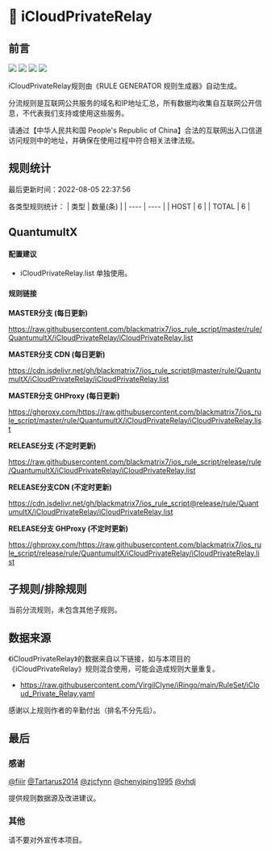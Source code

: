# 🧸 iCloudPrivateRelay

## 前言

![](https://shields.io/badge/-移除重复规则-ff69b4) ![](https://shields.io/badge/-DOMAIN--SUFFIX间合并-critical) ![](https://shields.io/badge/-IP--CIDR(6)合并-blueviolet) ![](https://shields.io/badge/-QuantumultX定制化规则-7cd1e3) 

iCloudPrivateRelay规则由《RULE GENERATOR 规则生成器》自动生成。

分流规则是互联网公共服务的域名和IP地址汇总，所有数据均收集自互联网公开信息，不代表我们支持或使用这些服务。

请通过【中华人民共和国 People's Republic of China】合法的互联网出入口信道访问规则中的地址，并确保在使用过程中符合相关法律法规。

## 规则统计

最后更新时间：2022-08-05 22:37:56

各类型规则统计：
| 类型 | 数量(条)  | 
| ---- | ----  |
| HOST | 6  | 
| TOTAL | 6  | 


## QuantumultX 

#### 配置建议
- iCloudPrivateRelay.list 单独使用。

#### 规则链接
**MASTER分支 (每日更新)**

https://raw.githubusercontent.com/blackmatrix7/ios_rule_script/master/rule/QuantumultX/iCloudPrivateRelay/iCloudPrivateRelay.list

**MASTER分支 CDN (每日更新)**

https://cdn.jsdelivr.net/gh/blackmatrix7/ios_rule_script@master/rule/QuantumultX/iCloudPrivateRelay/iCloudPrivateRelay.list

**MASTER分支 GHProxy (每日更新)**

https://ghproxy.com/https://raw.githubusercontent.com/blackmatrix7/ios_rule_script/master/rule/QuantumultX/iCloudPrivateRelay/iCloudPrivateRelay.list

**RELEASE分支 (不定时更新)**

https://raw.githubusercontent.com/blackmatrix7/ios_rule_script/release/rule/QuantumultX/iCloudPrivateRelay/iCloudPrivateRelay.list

**RELEASE分支CDN (不定时更新)**

https://cdn.jsdelivr.net/gh/blackmatrix7/ios_rule_script@release/rule/QuantumultX/iCloudPrivateRelay/iCloudPrivateRelay.list

**RELEASE分支 GHProxy (不定时更新)**

https://ghproxy.com/https://raw.githubusercontent.com/blackmatrix7/ios_rule_script/release/rule/QuantumultX/iCloudPrivateRelay/iCloudPrivateRelay.list

## 子规则/排除规则


当前分流规则，未包含其他子规则。

## 数据来源

《iCloudPrivateRelay》的数据来自以下链接，如与本项目的《iCloudPrivateRelay》规则混合使用，可能会造成规则大量重复。

- https://raw.githubusercontent.com/VirgilClyne/iRingo/main/RuleSet/iCloud_Private_Relay.yaml


感谢以上规则作者的辛勤付出（排名不分先后）。

## 最后

### 感谢

[@fiiir](https://github.com/fiiir) [@Tartarus2014](https://github.com/Tartarus2014) [@zjcfynn](https://github.com/zjcfynn) [@chenyiping1995](https://github.com/chenyiping1995) [@vhdj](https://github.com/vhdj)

提供规则数据源及改进建议。

### 其他

请不要对外宣传本项目。